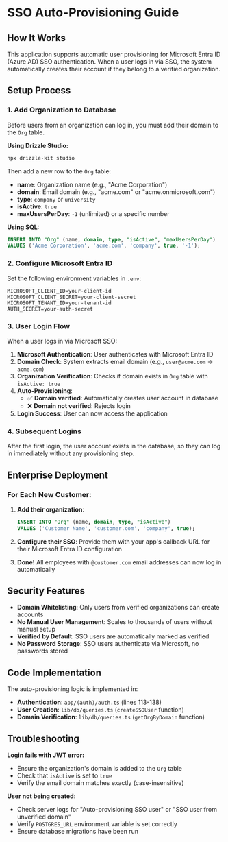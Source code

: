 # SSO Auto-Provisioning Guide

## How It Works

This application supports automatic user provisioning for Microsoft Entra ID (Azure AD) SSO authentication. When a user logs in via SSO, the system automatically creates their account if they belong to a verified organization.

## Setup Process

### 1. Add Organization to Database

Before users from an organization can log in, you must add their domain to the `Org` table.

**Using Drizzle Studio:**
```bash
npx drizzle-kit studio
```

Then add a new row to the `Org` table:
- **name**: Organization name (e.g., "Acme Corporation")
- **domain**: Email domain (e.g., "acme.com" or "acme.onmicrosoft.com")
- **type**: `company` or `university`
- **isActive**: `true`
- **maxUsersPerDay**: `-1` (unlimited) or a specific number

**Using SQL:**
```sql
INSERT INTO "Org" (name, domain, type, "isActive", "maxUsersPerDay")
VALUES ('Acme Corporation', 'acme.com', 'company', true, '-1');
```

### 2. Configure Microsoft Entra ID

Set the following environment variables in `.env`:
```
MICROSOFT_CLIENT_ID=your-client-id
MICROSOFT_CLIENT_SECRET=your-client-secret
MICROSOFT_TENANT_ID=your-tenant-id
AUTH_SECRET=your-auth-secret
```

### 3. User Login Flow

When a user logs in via Microsoft SSO:

1. **Microsoft Authentication**: User authenticates with Microsoft Entra ID
2. **Domain Check**: System extracts email domain (e.g., `user@acme.com` → `acme.com`)
3. **Organization Verification**: Checks if domain exists in `Org` table with `isActive: true`
4. **Auto-Provisioning**:
   - ✅ **Domain verified**: Automatically creates user account in database
   - ❌ **Domain not verified**: Rejects login
5. **Login Success**: User can now access the application

### 4. Subsequent Logins

After the first login, the user account exists in the database, so they can log in immediately without any provisioning step.

## Enterprise Deployment

### For Each New Customer:

1. **Add their organization**:
   ```sql
   INSERT INTO "Org" (name, domain, type, "isActive")
   VALUES ('Customer Name', 'customer.com', 'company', true);
   ```

2. **Configure their SSO**: Provide them with your app's callback URL for their Microsoft Entra ID configuration

3. **Done!** All employees with `@customer.com` email addresses can now log in automatically

## Security Features

- **Domain Whitelisting**: Only users from verified organizations can create accounts
- **No Manual User Management**: Scales to thousands of users without manual setup
- **Verified by Default**: SSO users are automatically marked as verified
- **No Password Storage**: SSO users authenticate via Microsoft, no passwords stored

## Code Implementation

The auto-provisioning logic is implemented in:
- **Authentication**: `app/(auth)/auth.ts` (lines 113-138)
- **User Creation**: `lib/db/queries.ts` (`createSSOUser` function)
- **Domain Verification**: `lib/db/queries.ts` (`getOrgByDomain` function)

## Troubleshooting

**Login fails with JWT error:**
- Ensure the organization's domain is added to the `Org` table
- Check that `isActive` is set to `true`
- Verify the email domain matches exactly (case-insensitive)

**User not being created:**
- Check server logs for "Auto-provisioning SSO user" or "SSO user from unverified domain"
- Verify `POSTGRES_URL` environment variable is set correctly
- Ensure database migrations have been run
